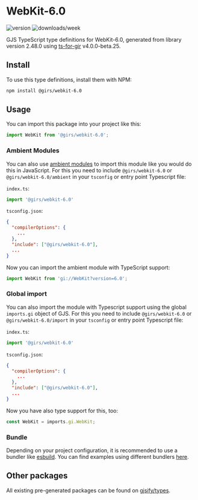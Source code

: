 
# WebKit-6.0

![version](https://img.shields.io/npm/v/@girs/webkit-6.0)
![downloads/week](https://img.shields.io/npm/dw/@girs/webkit-6.0)


GJS TypeScript type definitions for WebKit-6.0, generated from library version 2.48.0 using [ts-for-gir](https://github.com/gjsify/ts-for-gir) v4.0.0-beta.25.


## Install

To use this type definitions, install them with NPM:
```bash
npm install @girs/webkit-6.0
```

## Usage

You can import this package into your project like this:
```ts
import WebKit from '@girs/webkit-6.0';
```

### Ambient Modules

You can also use [ambient modules](https://github.com/gjsify/ts-for-gir/tree/main/packages/cli#ambient-modules) to import this module like you would do this in JavaScript.
For this you need to include `@girs/webkit-6.0` or `@girs/webkit-6.0/ambient` in your `tsconfig` or entry point Typescript file:

`index.ts`:
```ts
import '@girs/webkit-6.0'
```

`tsconfig.json`:
```json
{
  "compilerOptions": {
    ...
  },
  "include": ["@girs/webkit-6.0"],
  ...
}
```

Now you can import the ambient module with TypeScript support: 

```ts
import WebKit from 'gi://WebKit?version=6.0';
```

### Global import

You can also import the module with Typescript support using the global `imports.gi` object of GJS.
For this you need to include `@girs/webkit-6.0` or `@girs/webkit-6.0/import` in your `tsconfig` or entry point Typescript file:

`index.ts`:
```ts
import '@girs/webkit-6.0'
```

`tsconfig.json`:
```json
{
  "compilerOptions": {
    ...
  },
  "include": ["@girs/webkit-6.0"],
  ...
}
```

Now you have also type support for this, too:

```ts
const WebKit = imports.gi.WebKit;
```

### Bundle

Depending on your project configuration, it is recommended to use a bundler like [esbuild](https://esbuild.github.io/). You can find examples using different bundlers [here](https://github.com/gjsify/ts-for-gir/tree/main/examples).

## Other packages

All existing pre-generated packages can be found on [gjsify/types](https://github.com/gjsify/types).

